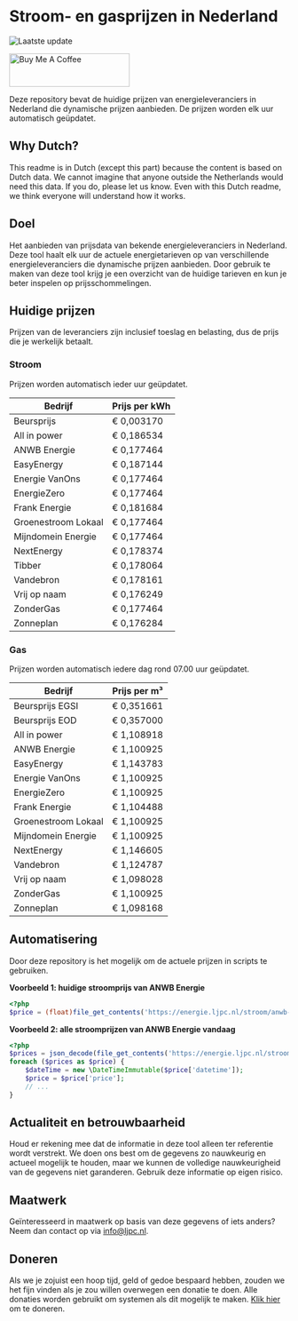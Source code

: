 # Stroom- en gasprijzen in Nederland

![Laatste update](https://img.shields.io/badge/laatste%20update-2023--07--02%2001%3A00%20CET-brightgreen)

<a href="https://www.buymeacoffee.com/Lars-" target="_blank"><img src="https://cdn.buymeacoffee.com/buttons/v2/default-orange.png" alt="Buy Me A Coffee" height="60" style="height: 60px !important;width: 217px !important;" ></a>

Deze repository bevat de huidige prijzen van energieleveranciers in Nederland die dynamische prijzen aanbieden. De prijzen worden elk uur automatisch geüpdatet.

## Why Dutch?

This readme is in Dutch (except this part) because the content is based on Dutch data. We cannot imagine that anyone outside the Netherlands would need this data. If you do, please let us know. Even with this Dutch readme, we think
everyone will understand how it works.

## Doel

Het aanbieden van prijsdata van bekende energieleveranciers in Nederland. Deze tool haalt elk uur de actuele energietarieven op van verschillende energieleveranciers die dynamische prijzen aanbieden. Door gebruik te maken van deze tool
krijg je een overzicht van de huidige tarieven en kun je beter inspelen op prijsschommelingen.

## Huidige prijzen

Prijzen van de leveranciers zijn inclusief toeslag en belasting, dus de prijs die je werkelijk betaalt.

### Stroom

Prijzen worden automatisch ieder uur geüpdatet.

 Bedrijf | Prijs per kWh 
---------|---------------
Beursprijs | € 0,003170
All in power | € 0,186534
ANWB Energie | € 0,177464
EasyEnergy | € 0,187144
Energie VanOns | € 0,177464
EnergieZero | € 0,177464
Frank Energie | € 0,181684
Groenestroom Lokaal | € 0,177464
Mijndomein Energie | € 0,177464
NextEnergy | € 0,178374
Tibber | € 0,178064
Vandebron | € 0,178161
Vrij op naam | € 0,176249
ZonderGas | € 0,177464
Zonneplan | € 0,176284


### Gas

Prijzen worden automatisch iedere dag rond 07.00 uur geüpdatet.

 Bedrijf | Prijs per m³ 
---------|--------------
Beursprijs EGSI | € 0,351661
Beursprijs EOD | € 0,357000
All in power | € 1,108918
ANWB Energie | € 1,100925
EasyEnergy | € 1,143783
Energie VanOns | € 1,100925
EnergieZero | € 1,100925
Frank Energie | € 1,104488
Groenestroom Lokaal | € 1,100925
Mijndomein Energie | € 1,100925
NextEnergy | € 1,146605
Vandebron | € 1,124787
Vrij op naam | € 1,098028
ZonderGas | € 1,100925
Zonneplan | € 1,098168


## Automatisering

Door deze repository is het mogelijk om de actuele prijzen in scripts te gebruiken.

**Voorbeeld 1: huidige stroomprijs van ANWB Energie**

```php
<?php
$price = (float)file_get_contents('https://energie.ljpc.nl/stroom/anwb-energie-nu.txt');

```

**Voorbeeld 2: alle stroomprijzen van ANWB Energie vandaag**

```php
<?php
$prices = json_decode(file_get_contents('https://energie.ljpc.nl/stroom/all-in-power-vandaag.json'),true);
foreach ($prices as $price) {
    $dateTime = new \DateTimeImmutable($price['datetime']);
    $price = $price['price'];
    // ...
}
```

## Actualiteit en betrouwbaarheid

Houd er rekening mee dat de informatie in deze tool alleen ter referentie wordt verstrekt. We doen ons best om de gegevens zo nauwkeurig en actueel mogelijk te houden, maar we kunnen de volledige nauwkeurigheid van de gegevens niet
garanderen. Gebruik deze informatie op eigen risico.

## Maatwerk

Geïnteresseerd in maatwerk op basis van deze gegevens of iets anders? Neem dan contact op
via [info@ljpc.nl](mailto:info@ljpc.nl?subject=Energie%20prijzen).

## Doneren

Als we je zojuist een hoop tijd, geld of gedoe bespaard hebben, zouden we het fijn vinden als je zou willen overwegen een
donatie te doen. Alle donaties worden gebruikt om systemen als dit mogelijk te
maken. [Klik hier](https://www.buymeacoffee.com/Lars-) om te doneren.
